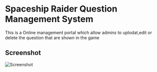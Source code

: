 # Spaceship Raider Question Management System
This is a Online management portal which allow admins to uplodat,edit or delete the question that are shown in the game


## Screenshot 
![Screenshot](http://fzhang.co.uk/storage/Web_scrn1.png.png)
